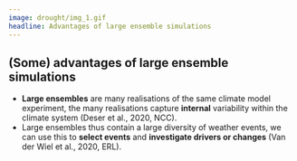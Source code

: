 ```yaml
---
image: drought/img_1.gif
headline: Advantages of large ensemble simulations
---
```


## (Some) advantages of large ensemble simulations

- **Large ensembles** are many realisations of the same climate model experiment,
  the many realisations capture **internal** variability within the climate system
  (Deser et al., 2020, NCC).
- Large ensembles thus contain a large diversity of weather events, we can use
  this to **select events** and **investigate drivers or changes** (Van der Wiel et al.,
  2020, ERL).
